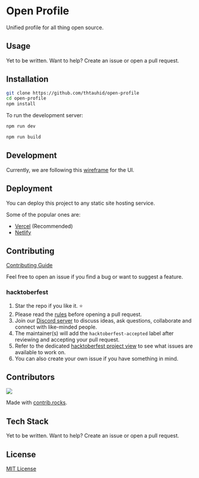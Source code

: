 # Open Profile

Unified profile for all thing open source.

## Usage

Yet to be written. Want to help? Create an issue or open a pull request.

## Installation

```bash
git clone https://github.com/thtauhid/open-profile
cd open-profile
npm install
```

To run the development server:

```bash
npm run dev
```

```bash
npm run build
```

## Development

Currently, we are following this [wireframe](Wireframe.pdf) for the UI.

## Deployment

You can deploy this project to any static site hosting service.

Some of the popular ones are:

- [Vercel](https://vercel.com/) (Recommended)
- [Netlify](https://www.netlify.com/)

## Contributing

[Contributing Guide](CONTRIBUTING.md)

Feel free to open an issue if you find a bug or want to suggest a feature.

### hacktoberfest

1. Star the repo if you like it. ⭐
2. Please read the [rules](https://hacktoberfest.com/participation/) before opening a pull request.
3. Join our [Discord server](https://discord.gg/3jvahVGKfa) to discuss ideas, ask questions, collaborate and connect with like-minded people.
4. The maintainer(s) will add the `hacktoberfest-accepted` label after reviewing and accepting your pull request.
5. Refer to the dedicated [hacktoberfest project view](https://github.com/users/thtauhid/projects/2/views/2) to see what issues are available to work on.
6. You can also create your own issue if you have something in mind.

## Contributors

<a href="https://github.com/thtauhid/open-profile/graphs/contributors">
  <img src="https://contrib.rocks/image?repo=thtauhid/open-profile" />
</a>

Made with [contrib.rocks](https://contrib.rocks).

## Tech Stack

Yet to be written. Want to help? Create an issue or open a pull request.

## License

[MIT License](LICENSE.md)
